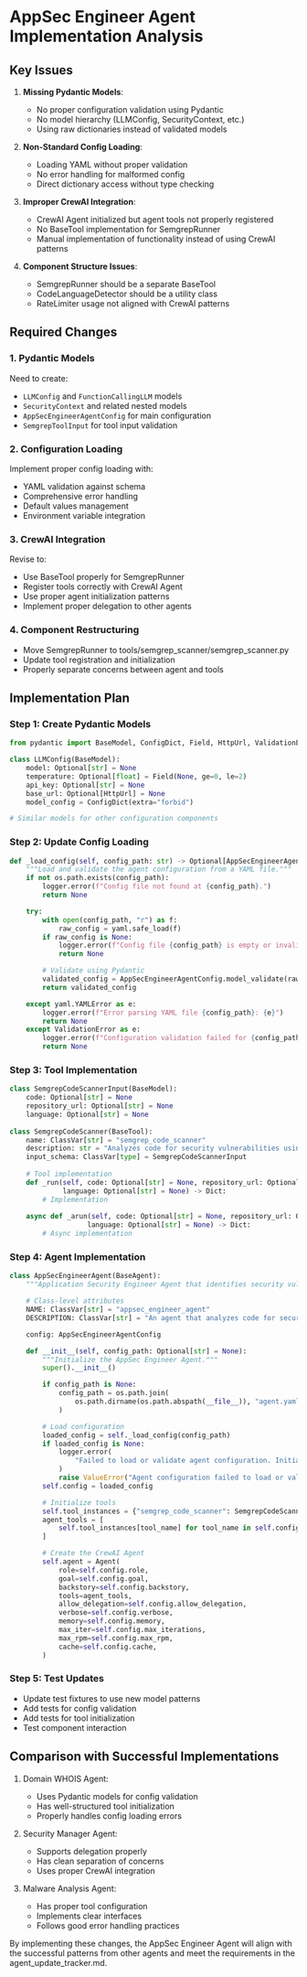 # AppSec Engineer Agent Implementation Analysis

## Key Issues

1. **Missing Pydantic Models**: 
   - No proper configuration validation using Pydantic
   - No model hierarchy (LLMConfig, SecurityContext, etc.)
   - Using raw dictionaries instead of validated models

2. **Non-Standard Config Loading**:
   - Loading YAML without proper validation 
   - No error handling for malformed config
   - Direct dictionary access without type checking

3. **Improper CrewAI Integration**:
   - CrewAI Agent initialized but agent tools not properly registered
   - No BaseTool implementation for SemgrepRunner
   - Manual implementation of functionality instead of using CrewAI patterns

4. **Component Structure Issues**:
   - SemgrepRunner should be a separate BaseTool
   - CodeLanguageDetector should be a utility class
   - RateLimiter usage not aligned with CrewAI patterns

## Required Changes

### 1. Pydantic Models

Need to create:
- `LLMConfig` and `FunctionCallingLLM` models
- `SecurityContext` and related nested models
- `AppSecEngineerAgentConfig` for main configuration
- `SemgrepToolInput` for tool input validation

### 2. Configuration Loading

Implement proper config loading with:
- YAML validation against schema
- Comprehensive error handling
- Default values management
- Environment variable integration

### 3. CrewAI Integration

Revise to:
- Use BaseTool properly for SemgrepRunner
- Register tools correctly with CrewAI Agent
- Use proper agent initialization patterns
- Implement proper delegation to other agents

### 4. Component Restructuring

- Move SemgrepRunner to tools/semgrep_scanner/semgrep_scanner.py
- Update tool registration and initialization
- Properly separate concerns between agent and tools

## Implementation Plan

### Step 1: Create Pydantic Models

```python
from pydantic import BaseModel, ConfigDict, Field, HttpUrl, ValidationError

class LLMConfig(BaseModel):
    model: Optional[str] = None
    temperature: Optional[float] = Field(None, ge=0, le=2)
    api_key: Optional[str] = None
    base_url: Optional[HttpUrl] = None
    model_config = ConfigDict(extra="forbid")

# Similar models for other configuration components
```

### Step 2: Update Config Loading

```python
def _load_config(self, config_path: str) -> Optional[AppSecEngineerAgentConfig]:
    """Load and validate the agent configuration from a YAML file."""
    if not os.path.exists(config_path):
        logger.error(f"Config file not found at {config_path}.")
        return None

    try:
        with open(config_path, "r") as f:
            raw_config = yaml.safe_load(f)
        if raw_config is None:
            logger.error(f"Config file {config_path} is empty or invalid YAML.")
            return None

        # Validate using Pydantic
        validated_config = AppSecEngineerAgentConfig.model_validate(raw_config)
        return validated_config

    except yaml.YAMLError as e:
        logger.error(f"Error parsing YAML file {config_path}: {e}")
        return None
    except ValidationError as e:
        logger.error(f"Configuration validation failed for {config_path}:\n{e}")
        return None
```

### Step 3: Tool Implementation

```python
class SemgrepCodeScannerInput(BaseModel):
    code: Optional[str] = None
    repository_url: Optional[str] = None
    language: Optional[str] = None
    
class SemgrepCodeScanner(BaseTool):
    name: ClassVar[str] = "semgrep_code_scanner"
    description: str = "Analyzes code for security vulnerabilities using Semgrep"
    input_schema: ClassVar[type] = SemgrepCodeScannerInput
    
    # Tool implementation
    def _run(self, code: Optional[str] = None, repository_url: Optional[str] = None, 
             language: Optional[str] = None) -> Dict:
        # Implementation
    
    async def _arun(self, code: Optional[str] = None, repository_url: Optional[str] = None,
                   language: Optional[str] = None) -> Dict:
        # Async implementation
```

### Step 4: Agent Implementation

```python
class AppSecEngineerAgent(BaseAgent):
    """Application Security Engineer Agent that identifies security vulnerabilities in code."""

    # Class-level attributes
    NAME: ClassVar[str] = "appsec_engineer_agent"
    DESCRIPTION: ClassVar[str] = "An agent that analyzes code for security vulnerabilities"

    config: AppSecEngineerAgentConfig

    def __init__(self, config_path: Optional[str] = None):
        """Initialize the AppSec Engineer Agent."""
        super().__init__()

        if config_path is None:
            config_path = os.path.join(
                os.path.dirname(os.path.abspath(__file__)), "agent.yaml"
            )

        # Load configuration
        loaded_config = self._load_config(config_path)
        if loaded_config is None:
            logger.error(
                "Failed to load or validate agent configuration. Initialization aborted."
            )
            raise ValueError("Agent configuration failed to load or validate.")
        self.config = loaded_config

        # Initialize tools
        self.tool_instances = {"semgrep_code_scanner": SemgrepCodeScanner()}
        agent_tools = [
            self.tool_instances[tool_name] for tool_name in self.config.tools
        ]

        # Create the CrewAI Agent
        self.agent = Agent(
            role=self.config.role,
            goal=self.config.goal,
            backstory=self.config.backstory,
            tools=agent_tools,
            allow_delegation=self.config.allow_delegation,
            verbose=self.config.verbose,
            memory=self.config.memory,
            max_iter=self.config.max_iterations,
            max_rpm=self.config.max_rpm,
            cache=self.config.cache,
        )
```

### Step 5: Test Updates

- Update test fixtures to use new model patterns
- Add tests for config validation
- Add tests for tool initialization
- Test component interaction

## Comparison with Successful Implementations

1. Domain WHOIS Agent:
   - Uses Pydantic models for config validation
   - Has well-structured tool initialization
   - Properly handles config loading errors

2. Security Manager Agent:
   - Supports delegation properly
   - Has clean separation of concerns
   - Uses proper CrewAI integration

3. Malware Analysis Agent:
   - Has proper tool configuration
   - Implements clear interfaces
   - Follows good error handling practices

By implementing these changes, the AppSec Engineer Agent will align with the successful patterns from other agents and meet the requirements in the agent_update_tracker.md. 